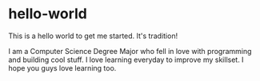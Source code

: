 # hello-world
This is a hello world to get me started. It's tradition!

I am a Computer Science Degree Major who fell in love with programming and building cool stuff. I love learning everyday to improve my skillset. I hope you guys love learning too.
